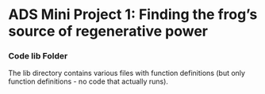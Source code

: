 # ADS Mini Project 1: Finding the frog’s source of regenerative power
### Code lib Folder

The lib directory contains various files with function definitions (but only function definitions - no code that actually runs).


